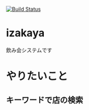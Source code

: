[![Build Status](https://travis-ci.org/na0ya/izakaya.svg?branch=master)](https://travis-ci.org/na0ya/izakaya)

# izakaya
飲み会システムです

# やりたいこと
## キーワードで店の検索
